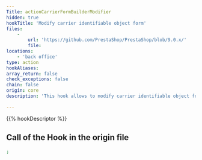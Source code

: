 ```yaml
---
Title: actionCarrierFormBuilderModifier
hidden: true
hookTitle: 'Modify carrier identifiable object form'
files:
    -
        url: 'https://github.com/PrestaShop/PrestaShop/blob/9.0.x/'
        file: 
locations:
    - 'back office'
type: action
hookAliases: 
array_return: false
check_exceptions: false
chain: false
origin: core
description: 'This hook allows to modify carrier identifiable object forms content by modifying form builder data or FormBuilder itself'

---
```


{{% hookDescriptor %}}

## Call of the Hook in the origin file

```php
;
```
